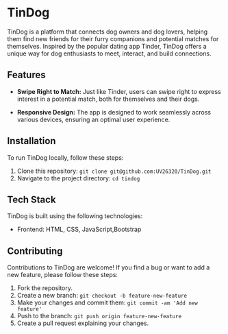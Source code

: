 # TinDog

TinDog is a platform that connects dog owners and dog lovers, helping them find new friends for their furry companions and potential matches for themselves. Inspired by the popular dating app Tinder, TinDog offers a unique way for dog enthusiasts to meet, interact, and build connections.

## Features

- **Swipe Right to Match:** Just like Tinder, users can swipe right to express interest in a potential match, both for themselves and their dogs.

- **Responsive Design:** The app is designed to work seamlessly across various devices, ensuring an optimal user experience.

## Installation

To run TinDog locally, follow these steps:

1. Clone this repository: `git clone git@github.com:UV26320/TinDog.git `
2. Navigate to the project directory: `cd tindog`

## Tech Stack

TinDog is built using the following technologies:

- Frontend: HTML, CSS, JavaScript,Bootstrap 


## Contributing

Contributions to TinDog are welcome! If you find a bug or want to add a new feature, please follow these steps:

1. Fork the repository.
2. Create a new branch: `git checkout -b feature-new-feature`
3. Make your changes and commit them: `git commit -am 'Add new feature'`
4. Push to the branch: `git push origin feature-new-feature`
5. Create a pull request explaining your changes.

